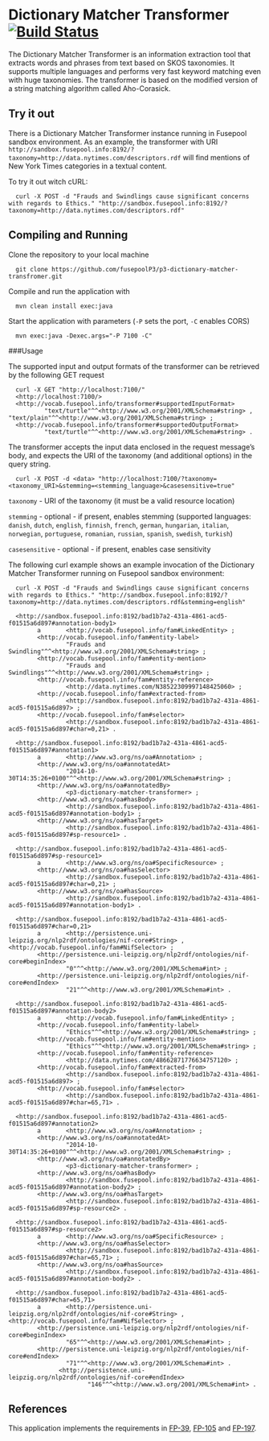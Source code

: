 # Dictionary Matcher Transformer [![Build Status](https://travis-ci.org/fusepoolP3/p3-dictionary-matcher-transformer.svg)](https://travis-ci.org/fusepoolP3/p3-dictionary-matcher-transformer)
The Dictionary Matcher Transformer is an information extraction tool that extracts words and phrases from text based on SKOS  taxonomies. It supports multiple languages and performs very fast keyword matching even with huge taxonomies. The transformer is based on the modified version of a string matching algorithm called Aho-Corasick.

## Try it out

There is a Dictionary Matcher Transformer instance running in Fusepool sandbox environment. As an example, the transformer with URI `http://sandbox.fusepool.info:8192/?taxonomy=http://data.nytimes.com/descriptors.rdf` will find mentions of New York Times categories in a textual content.

To try it out witch cURL:

      curl -X POST -d "Frauds and Swindlings cause significant concerns with regards to Ethics." "http://sandbox.fusepool.info:8192/?taxonomy=http://data.nytimes.com/descriptors.rdf"

## Compiling and Running

Clone the repository to your local machine

      git clone https://github.com/fusepoolP3/p3-dictionary-matcher-transfromer.git

Compile and run the application with

      mvn clean install exec:java

Start the application with parameters (`-P` sets the port, `-C` enables CORS)

      mvn exec:java -Dexec.args="-P 7100 -C"

###Usage

The supported input and output formats of the transformer can be retrieved by the following GET request

      curl -X GET "http://localhost:7100/"
      <http://localhost:7100/>
      <http://vocab.fusepool.info/transformer#supportedInputFormat>
              "text/turtle"^^<http://www.w3.org/2001/XMLSchema#string> , "text/plain"^^<http://www.w3.org/2001/XMLSchema#string> ;
      <http://vocab.fusepool.info/transformer#supportedOutputFormat>
              "text/turtle"^^<http://www.w3.org/2001/XMLSchema#string> .

The transformer accepts the input data enclosed in the request message’s body, and expects the URI of the taxonomy (and additional options) in the query string.

      curl -X POST -d <data> "http://localhost:7100/?taxonomy=<taxonomy_URI>&stemming=<stemming_language>&casesensitive=true"
      
`taxonomy` - URI of the taxonomy (it must be a valid resource location)

`stemming` - optional - if present, enables stemming (supported languages: `danish`, `dutch`, `english`, `finnish`, `french`, `german`, `hungarian`, `italian`, `norwegian`, `portuguese`, `romanian`, `russian`, `spanish`, `swedish`, `turkish`)

`casesensitive` - optional - if present, enables case sensitivity

The following curl example shows an example invocation of the Dictionary Matcher Transformer running on Fusepool sandbox environment:

      curl -X POST -d "Frauds and Swindlings cause significant concerns with regards to Ethics." "http://sandbox.fusepool.info:8192/?taxonomy=http://data.nytimes.com/descriptors.rdf&stemming=english"
 
      <http://sandbox.fusepool.info:8192/bad1b7a2-431a-4861-acd5-f01515a6d897#annotation-body1>
            a       <http://vocab.fusepool.info/fam#LinkedEntity> ;
            <http://vocab.fusepool.info/fam#entity-label>
                    "Frauds and Swindling"^^<http://www.w3.org/2001/XMLSchema#string> ;
            <http://vocab.fusepool.info/fam#entity-mention>
                    "Frauds and Swindlings"^^<http://www.w3.org/2001/XMLSchema#string> ;
            <http://vocab.fusepool.info/fam#entity-reference>
                    <http://data.nytimes.com/N38522309997148425060> ;
            <http://vocab.fusepool.info/fam#extracted-from>
                    <http://sandbox.fusepool.info:8192/bad1b7a2-431a-4861-acd5-f01515a6d897> ;
            <http://vocab.fusepool.info/fam#selector>
                    <http://sandbox.fusepool.info:8192/bad1b7a2-431a-4861-acd5-f01515a6d897#char=0,21> .
      
      <http://sandbox.fusepool.info:8192/bad1b7a2-431a-4861-acd5-f01515a6d897#annotation1>
            a       <http://www.w3.org/ns/oa#Annotation> ;
            <http://www.w3.org/ns/oa#annotatedAt>
                    "2014-10-30T14:35:26+0100"^^<http://www.w3.org/2001/XMLSchema#string> ;
            <http://www.w3.org/ns/oa#annotatedBy>
                    <p3-dictionary-matcher-transformer> ;
            <http://www.w3.org/ns/oa#hasBody>
                    <http://sandbox.fusepool.info:8192/bad1b7a2-431a-4861-acd5-f01515a6d897#annotation-body1> ;
            <http://www.w3.org/ns/oa#hasTarget>
                    <http://sandbox.fusepool.info:8192/bad1b7a2-431a-4861-acd5-f01515a6d897#sp-resource1> .			  
      		
      <http://sandbox.fusepool.info:8192/bad1b7a2-431a-4861-acd5-f01515a6d897#sp-resource1>
            a       <http://www.w3.org/ns/oa#SpecificResource> ;
            <http://www.w3.org/ns/oa#hasSelector>
                    <http://sandbox.fusepool.info:8192/bad1b7a2-431a-4861-acd5-f01515a6d897#char=0,21> ;
            <http://www.w3.org/ns/oa#hasSource>
                    <http://sandbox.fusepool.info:8192/bad1b7a2-431a-4861-acd5-f01515a6d897#annotation-body1> .
      		
      <http://sandbox.fusepool.info:8192/bad1b7a2-431a-4861-acd5-f01515a6d897#char=0,21>
            a       <http://persistence.uni-leipzig.org/nlp2rdf/ontologies/nif-core#String> , <http://vocab.fusepool.info/fam#NifSelector> ;
            <http://persistence.uni-leipzig.org/nlp2rdf/ontologies/nif-core#beginIndex>
                    "0"^^<http://www.w3.org/2001/XMLSchema#int> ;
            <http://persistence.uni-leipzig.org/nlp2rdf/ontologies/nif-core#endIndex>
                    "21"^^<http://www.w3.org/2001/XMLSchema#int> .	
      	
      <http://sandbox.fusepool.info:8192/bad1b7a2-431a-4861-acd5-f01515a6d897#annotation-body2>
            a       <http://vocab.fusepool.info/fam#LinkedEntity> ;
            <http://vocab.fusepool.info/fam#entity-label>
                    "Ethics"^^<http://www.w3.org/2001/XMLSchema#string> ;
            <http://vocab.fusepool.info/fam#entity-mention>
                    "Ethics"^^<http://www.w3.org/2001/XMLSchema#string> ;
            <http://vocab.fusepool.info/fam#entity-reference>
                    <http://data.nytimes.com/48662871776634757120> ;
            <http://vocab.fusepool.info/fam#extracted-from>
                    <http://sandbox.fusepool.info:8192/bad1b7a2-431a-4861-acd5-f01515a6d897> ;
            <http://vocab.fusepool.info/fam#selector>
                    <http://sandbox.fusepool.info:8192/bad1b7a2-431a-4861-acd5-f01515a6d897#char=65,71> .
      			  
      <http://sandbox.fusepool.info:8192/bad1b7a2-431a-4861-acd5-f01515a6d897#annotation2>
            a       <http://www.w3.org/ns/oa#Annotation> ;
            <http://www.w3.org/ns/oa#annotatedAt>
                    "2014-10-30T14:35:26+0100"^^<http://www.w3.org/2001/XMLSchema#string> ;
            <http://www.w3.org/ns/oa#annotatedBy>
                    <p3-dictionary-matcher-transformer> ;
            <http://www.w3.org/ns/oa#hasBody>
                    <http://sandbox.fusepool.info:8192/bad1b7a2-431a-4861-acd5-f01515a6d897#annotation-body2> ;
            <http://www.w3.org/ns/oa#hasTarget>
                    <http://sandbox.fusepool.info:8192/bad1b7a2-431a-4861-acd5-f01515a6d897#sp-resource2> .
      
      <http://sandbox.fusepool.info:8192/bad1b7a2-431a-4861-acd5-f01515a6d897#sp-resource2>
            a       <http://www.w3.org/ns/oa#SpecificResource> ;
            <http://www.w3.org/ns/oa#hasSelector>
                    <http://sandbox.fusepool.info:8192/bad1b7a2-431a-4861-acd5-f01515a6d897#char=65,71> ;
            <http://www.w3.org/ns/oa#hasSource>
                    <http://sandbox.fusepool.info:8192/bad1b7a2-431a-4861-acd5-f01515a6d897#annotation-body2> .
      
      <http://sandbox.fusepool.info:8192/bad1b7a2-431a-4861-acd5-f01515a6d897#char=65,71>
            a       <http://persistence.uni-leipzig.org/nlp2rdf/ontologies/nif-core#String> , <http://vocab.fusepool.info/fam#NifSelector> ;
            <http://persistence.uni-leipzig.org/nlp2rdf/ontologies/nif-core#beginIndex>
                    "65"^^<http://www.w3.org/2001/XMLSchema#int> ;
            <http://persistence.uni-leipzig.org/nlp2rdf/ontologies/nif-core#endIndex>
                    "71"^^<http://www.w3.org/2001/XMLSchema#int> .
                  <http://persistence.uni-leipzig.org/nlp2rdf/ontologies/nif-core#endIndex>
                          "146"^^<http://www.w3.org/2001/XMLSchema#int> .

## References
This application implements the requirements in [FP-39](https://fusepool.atlassian.net/browse/FP-39), [FP-105](https://fusepool.atlassian.net/browse/FP-105) and [FP-197](https://fusepool.atlassian.net/browse/FP-197).
